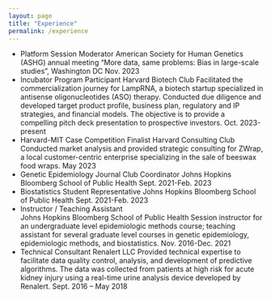 ```yaml
---
layout: page
title: "Experience"
permalink: /experience
---
```


- Platform Session Moderator
American Society for Human Genetics (ASHG) annual meeting 
“More data, same problems: Bias in large-scale studies”, Washington DC	Nov. 2023
- Incubator Program Participant
Harvard Biotech Club
Facilitated the commercialization journey for LampRNA, a biotech startup specialized in antisense oligonucleotides (ASO) therapy. Conducted due diligence and developed target product profile, business plan, regulatory and IP strategies, and financial models. The objective is to provide a compelling pitch deck presentation to prospective investors. 	Oct. 2023-present
- Harvard-MIT Case Competition Finalist 
Harvard Consulting Club
Conducted market analysis and provided strategic consulting for ZWrap, a local customer-centric enterprise specializing in the sale of beeswax food wraps.	May 2023
- Genetic Epidemiology Journal Club Coordinator
Johns Hopkins Bloomberg School of Public Health	Sept. 2021-Feb. 2023
- Biostatistics Student Representative 
Johns Hopkins Bloomberg School of Public Health 		Sept. 2021-Feb. 2023
- Instructor / Teaching Assistant  
Johns Hopkins Bloomberg School of Public Health
Session instructor for an undergraduate level epidemiologic methods course; teaching assistant for several graduate level courses in genetic epidemiology, epidemiologic methods, and biostatistics. 	Nov. 2016-Dec. 2021
- Technical Consultant
Renalert LLC
Provided technical expertise to facilitate data quality control, analysis, and development of predictive algorithms. The data was collected from patients at high risk for acute kidney injury using a real-time urine analysis device developed by Renalert.	Sept. 2016 – May 2018
